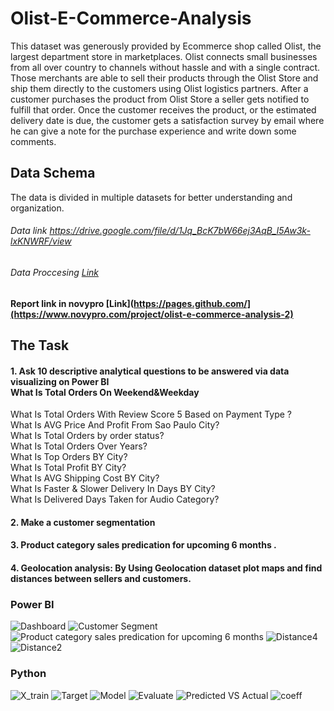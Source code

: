 # Olist-E-Commerce-Analysis

This dataset was generously provided by Ecommerce shop called Olist, the largest department store in marketplaces. Olist connects small businesses from all over country to channels without hassle and with a single contract. Those merchants are able to sell their products through the Olist Store and ship them directly to the customers using Olist logistics partners.  After a customer purchases the product from Olist Store a seller gets notified to fulfill that order. Once the customer receives the product, or the estimated delivery date is due, the customer gets a satisfaction survey by email where he can give a note for the purchase experience and write down some comments.
## Data Schema
The data is divided in multiple datasets for better understanding and organization. 
###### Data link https://drive.google.com/file/d/1Jq_BcK7bW66ej3AqB_l5Aw3k-lxKNWRF/view
###### Data Proccesing [Link](https://drive.google.com/file/d/1Jq_BcK7bW66ej3AqB_l5Aw3k-lxKNWRF/view)
#### Report link in novypro [Link](https://pages.github.com/](https://www.novypro.com/project/olist-e-commerce-analysis-2)

## The Task 
#### 1. Ask  10 descriptive analytical questions to be answered via data visualizing on Power BI <br />What Is Total Orders On Weekend&Weekday<br />
What Is Total Orders With Review Score 5 Based on Payment Type ?<br />
What Is AVG Price And Profit From Sao Paulo City?<br />
What Is Total Orders by order status?<br />
What Is Total Orders Over Years?<br />
What Is Top Orders BY City?<br />
What Is Total Profit BY City?<br />
What Is AVG Shipping Cost BY City?<br />
What Is Faster & Slower Delivery In Days BY City?<br />
What Is Delivered Days Taken for Audio Category?<br />
#### 2. Make a customer segmentation
#### 3. Product category sales predication for upcoming 6 months  .
#### 4. Geolocation analysis:  By Using Geolocation dataset  plot maps and find distances between sellers and customers.
### Power BI
![Dashboard](https://github.com/mostafaEltib/Olist-E-Commerce-Analysis/assets/108897691/3450697e-704d-406f-845b-b5330d73b944)
![Customer Segment](https://github.com/mostafaEltib/Olist-E-Commerce-Analysis/assets/108897691/29137c5c-2203-4ac1-ab15-d10ee2bc7887)
![Product category sales predication for upcoming 6 months](https://github.com/mostafaEltib/Olist-E-Commerce-Analysis/assets/108897691/2f2e5883-cfc0-4c98-987b-64511067d1f6)
![Distance4](https://github.com/mostafaEltib/Olist-E-Commerce-Analysis/assets/108897691/3c61a679-0ba6-478a-bbb0-713f70e76f22)
![Distance2](https://github.com/mostafaEltib/Olist-E-Commerce-Analysis/assets/108897691/ee57f548-e134-46ae-bd22-706c1afbcbbe)

### Python
![X_train](https://github.com/mostafaEltib/Olist-E-Commerce-Analysis/assets/108897691/3b194b87-1f92-4313-a952-fc3eb65c920e)
![Target](https://github.com/mostafaEltib/Olist-E-Commerce-Analysis/assets/108897691/f12c0cb0-7955-4986-895f-9932a30b4160)
![Model](https://github.com/mostafaEltib/Olist-E-Commerce-Analysis/assets/108897691/996bddfe-8874-4ac0-81d0-85e215148d05)
![Evaluate](https://github.com/mostafaEltib/Olist-E-Commerce-Analysis/assets/108897691/67698c4a-f4fe-4d89-8dd5-cb28bce850e2)
![Predicted VS Actual](https://github.com/mostafaEltib/Olist-E-Commerce-Analysis/assets/108897691/947be00c-bd6a-4c0b-a6d1-be2ca505d713)
![coeff](https://github.com/mostafaEltib/Olist-E-Commerce-Analysis/assets/108897691/5035b1bc-082b-4f76-ba36-212a0b8e6279)



